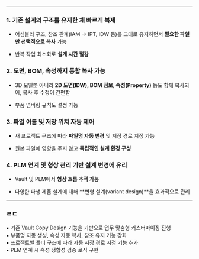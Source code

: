 
---
### 1. **기존 설계의 구조를 유지한 채 빠르게 복제**

- 어셈블리 구조, 참조 관계(IAM → IPT, IDW 등)를 그대로 유지하면서 **필요한 파일만 선택적으로 복사** 가능
    
- 반복 작업 최소화로 **설계 시간 절감**
    

### 2. **도면, BOM, 속성까지 통합 복사 가능**

- 3D 모델뿐 아니라 **2D 도면(IDW), BOM 정보, 속성(Property)** 등도 함께 복사되어, 복사 후 수정이 간편함
    
- 부품 넘버링 규칙도 설정 가능
    

### 3. **파일 이름 및 저장 위치 자동 제어**

- 새 프로젝트 구조에 따라 **파일명 자동 변경** 및 저장 경로 지정 가능
    
- 원본 파일에 영향을 주지 않고 **독립적인 설계 환경 구성**
    

### 4. **PLM 연계 및 형상 관리 기반 설계 변경에 유리**

- Vault 및 PLM에서 **형상 흐름 추적 가능**
    
- 다양한 파생 제품 설계에 대해 **변형 설계(variant design)**을 효과적으로 관리

---
### ㄹㄷ
▪ 기존 Vault Copy Design 기능을 기반으로 업무 맞춤형 커스터마이징 진행  
▪ 부품명 자동 생성, 속성 자동 복사, 참조 유지 기능 강화  
▪ 프로젝트별 폴더 구조에 따라 자동 저장 경로 지정 기능 추가  
▪ PLM 연계 시 속성 정합성 검증 로직 구현
